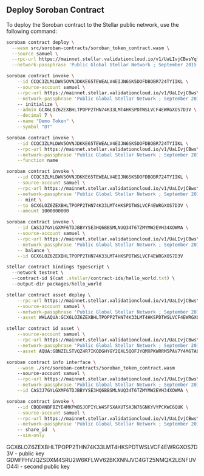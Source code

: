 ## Deploy Soroban Contract

To deploy the Soroban contract to the Stellar public network, use the following command:

```bash
soroban contract deploy \
  --wasm src/soroban-contracts/soroban_token_contract.wasm \
  --source samuel \
  --rpc-url https://mainnet.stellar.validationcloud.io/v1/UaLIvjCBwsYqlBvH0IZkwkyBIYTndtRlEe2hTRtnjH4 \
  --network-passphrase 'Public Global Stellar Network ; September 2015'
```

```bash
soroban contract invoke \
    --id CCQC3ZLMLDWV5OVNJDKKE65TEWEALV4EIJN6SK5DOFDBOBR724TYIIKL \
    --source-account samuel \
    --rpc-url https://mainnet.stellar.validationcloud.io/v1/UaLIvjCBwsYqlBvH0IZkwkyBIYTndtRlEe2hTRtnjH4 \
    --network-passphrase 'Public Global Stellar Network ; September 2015'
    -- initialize \
    --admin GCX6LOZ6ZEXBHLTPOPP2THN74K33LMT4HKSPDTWSLVCF4EWRGXOS7D3V \
    --decimal 7 \
    --name "Demo Token" \
    --symbol "DT"
```

```bash
soroban contract invoke \
    --id CCQC3ZLMLDWV5OVNJDKKE65TEWEALV4EIJN6SK5DOFDBOBR724TYIIKL \
    --rpc-url https://mainnet.stellar.validationcloud.io/v1/UaLIvjCBwsYqlBvH0IZkwkyBIYTndtRlEe2hTRtnjH4 \
    --network-passphrase 'Public Global Stellar Network ; September 2015' \
    --function name
```

```bash
soroban contract invoke \
    --id CCQC3ZLMLDWV5OVNJDKKE65TEWEALV4EIJN6SK5DOFDBOBR724TYIIKL \
    --source-account samuel \
    --rpc-url https://mainnet.stellar.validationcloud.io/v1/UaLIvjCBwsYqlBvH0IZkwkyBIYTndtRlEe2hTRtnjH4 \
    --network-passphrase 'Public Global Stellar Network ; September 2015' \
    -- mint \
    --to GCX6LOZ6ZEXBHLTPOPP2THN74K33LMT4HKSPDTWSLVCF4EWRGXOS7D3V \
    --amount 1000000000
```

```bash
soroban contract invoke \
    --id CAS3J7GYLGXMF6TDJBBYYSE3HQ6BBSMLNUQ34T6TZMYMW2EVH34XOWMA \
    --source-account samuel \
    --rpc-url https://mainnet.stellar.validationcloud.io/v1/UaLIvjCBwsYqlBvH0IZkwkyBIYTndtRlEe2hTRtnjH4 \
    --network-passphrase 'Public Global Stellar Network ; September 2015' \
    -- balance \
    --id GCX6LOZ6ZEXBHLTPOPP2THN74K33LMT4HKSPDTWSLVCF4EWRGXOS7D3V
```

```js
stellar contract bindings typescript \
  --network testnet \
  --contract-id $(cat .stellar/contract-ids/hello_world.txt) \
  --output-dir packages/hello_world
```

```bash
stellar contract asset deploy \
    --rpc-url https://mainnet.stellar.validationcloud.io/v1/UaLIvjCBwsYqlBvH0IZkwkyBIYTndtRlEe2hTRtnjH4 \
    --source-account samuel \
    --network-passphrase 'Public Global Stellar Network ; September 2015' \
    --asset WHLAQUA:GCX6LOZ6ZEXBHLTPOPP2THN74K33LMT4HKSPDTWSLVCF4EWRGXOS7D3V
```

```bash
stellar contract id asset \
    --source-account samuel \
    --rpc-url https://mainnet.stellar.validationcloud.io/v1/UaLIvjCBwsYqlBvH0IZkwkyBIYTndtRlEe2hTRtnjH4 \
    --network-passphrase 'Public Global Stellar Network ; September 2015' \
    --asset AQUA:GBNZILSTVQZ4R7IKQDGHYGY2QXL5QOFJYQMXPKWRRM5PAV7Y4M67AQUA
```

```bash
soroban contract info interface \
    --wasm ./src/soroban-contracts/soroban_token_contract.wasm
    --source-account samuel \
    --rpc-url https://mainnet.stellar.validationcloud.io/v1/UaLIvjCBwsYqlBvH0IZkwkyBIYTndtRlEe2hTRtnjH4 \
    --network-passphrase 'Public Global Stellar Network ; September 2015' \
    --id CAS3J7GYLGXMF6TDJBBYYSE3HQ6BBSMLNUQ34T6TZMYMW2EVH34XOWMA \
```

```bash
soroban contract invoke \
    --id CBQDHNBFBZYE4MKPWBSJOPIYLW4SFSXAXUTSXJN76GNKYVYPCKWC6QUK \
    --source-account samuel \
    --rpc-url https://mainnet.stellar.validationcloud.io/v1/UaLIvjCBwsYqlBvH0IZkwkyBIYTndtRlEe2hTRtnjH4 \
    --network-passphrase 'Public Global Stellar Network ; September 2015'
    -- share_id  \
    --sim-only
```

<!-- Commands:
  pool_type
  get_info
  get_pool
  share_id
  get_total_shares
  get_reserves
  deposit
  swap
  estimate_swap
  withdraw
  get_liquidity
  get_liquidity_calculator
  set_liquidity_calculator
  version
  upgrade
  init_admin
  set_token_hash
  set_pool_hash
  set_stableswap_pool_hash
  configure_init_pool_payment
  get_init_pool_payment_token
  get_init_pool_payment_address
  get_stable_pool_payment_amount
  get_standard_pool_payment_amount
  set_reward_token
  get_rewards_config
  get_tokens_for_reward
  get_total_liquidity
  config_global_rewards
  fill_liquidity
  config_pool_rewards
  get_rewards_info
  get_user_reward
  get_total_accumulated_reward
  get_total_configured_reward
  get_total_claimed_reward
  get_total_outstanding_reward
  distribute_outstanding_reward
  claim
  init_standard_pool
  init_stableswap_pool
  get_pools
  remove_pool
  get_tokens_sets_count
  get_tokens
  get_pools_for_tokens_range
  set_pools_plane
  get_plane
  set_swap_router
  get_swap_router
  estimate_swap_routed
  swap_chained
  help               -->

GCX6LOZ6ZEXBHLTPOPP2THN74K33LMT4HKSPDTWSLVCF4EWRGXOS7D3V - public key
GDMFFHVJQZSDXM4SRU2W6KFLWV62BKXNNJVC4GT25NMQK2LENFUVO44I - second public key
